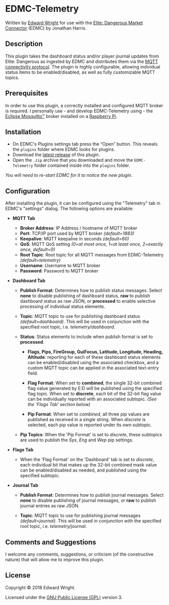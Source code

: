 # EDMC-Telemetry
  
  Written by [Edward Wright](mailto:fasteddy@thewrightspace.net) for use with the [Elite: Dangerous Market Connector](https://github.com/Marginal/EDMarketConnector) (EDMC) by Jonathan Harris.


## Description

  This plugin takes the dashboard status and/or player journal updates from Elite: Dangerous as ingested by EDMC and distributes them via the [MQTT connectivity protocol](http://mqtt.org/).  The plugin is highly configurable, allowing individual status items to be enabled/disabled, as well as fully customizable MQTT topics.  

  
## Prerequisites
  
  In order to use this plugin, a correctly installed and configured MQTT broker is required.  I personally use - and develop EDMC-Telemetry using - the [Eclipse Mosquitto™](https://mosquitto.org/) broker installed on a [Raspberry Pi](http://raspberrypi.org).  

  
## Installation

  * On EDMC's Plugins settings tab press the “Open” button. This reveals the `plugins` folder where EDMC looks for plugins.
  * Download the [latest release](https://github.com/fasteddy516/EDMC-Telemetry/releases/latest) of this plugin.
  * Open the `.zip` archive that you downloaded and move the `EDMC-Telemetry` folder contained inside into the `plugins` folder.

  _You will need to re-start EDMC for it to notice the new plugin._


## Configuration

  After installing the plugin, it can be configured using the "Telemetry" tab in EDMC's "settings" dialog.  The following options are available:

  * **MQTT Tab**
    * **Broker Address**: IP Address / hostname of MQTT broker
    * **Port**: TCP/IP port used by MQTT broker _(default=1883)_
    * **Keepalive**: MQTT keepalive in seconds _(default=60)_
    * **QoS**: MQTT QoS setting _(0=at most once, 1=at least once, 2=exactly once, default=0)_
    * **Root Topic**: Root topic for all MQTT messages from EDMC-Telemetry _(default=telemetry)_
    * **Username**: Username to MQTT broker
    * **Password**: Password to MQTT broker

  * **Dashboard Tab**
    * **Publish Format**: Determines how to publish status messages.  Select **none** to disable publishing of dashboard status, **raw** to publish dashboard status as raw JSON, or **processed** to enable selective processing of individual status elements.
    
    * **Topic**: MQTT topic to use for publishing dashboard status  _(default=dashboard)_.  This will be used in conjunction with the specified root topic, i.e. _telemetry/dashboard_.

    * **Status**: Status elements to include when publish format is set to **processed**.
        * **Flags, Pips, FireGroup, GuiFocus, Latitude, Longitude, Heading, Altitude**: reporting for each of these dashboard status elements can be enabled/disabled using the associated checkbox, and a custom MQTT topic can be applied in the associated text-entry field.

        * **Flag Format**: When set to **combined**, the single 32-bit combined flag value generated by E:D will be published using the specified flag topic.  When set to **discrete**, each bit of the 32-bit flag value can be individually reported with an associated subtopic.  _(See the 'Flags Tab' section below)_
        
        * **Pip Format**: When set to *combined*, all three pip values are published as received in a single string.  When *discrete* is selected, each pip value is reported under its own subtopic.

    * **Pip Topics**: When the 'Pip Format' is set to *discrete*, these subtopics are used to publish the *Sys*, *Eng* and *Wep* pip settings.

  * **Flags Tab**
    * When the 'Flag Format' on the 'Dashboard' tab is set to *discrete*, each individual bit that makes up the 32-bit combined mask value can be enabled/disabled as needed, and published using the specified subtopic.

  * **Journal Tab**
    * **Publish Format**: Determines how to publish journal messages.  Select **none** to disable publishing of journal messages, or **raw** to publish journal entries as raw JSON.

    * **Topic**: MQTT topic to use for publishing journal messages  _(default=journal)_.  This will be used in conjunction with the specified root topic, i.e. _telemetry/journal_.


## Comments and Suggestions

  I welcome any comments, suggestions, or criticism (of the constructive nature) that will allow me to improve this plugin.


## License

  Copyright © 2018 Edward Wright.

  Licensed under the [GNU Public License (GPL)](http://www.gnu.org/licenses/gpl-3.0.html) version 3.